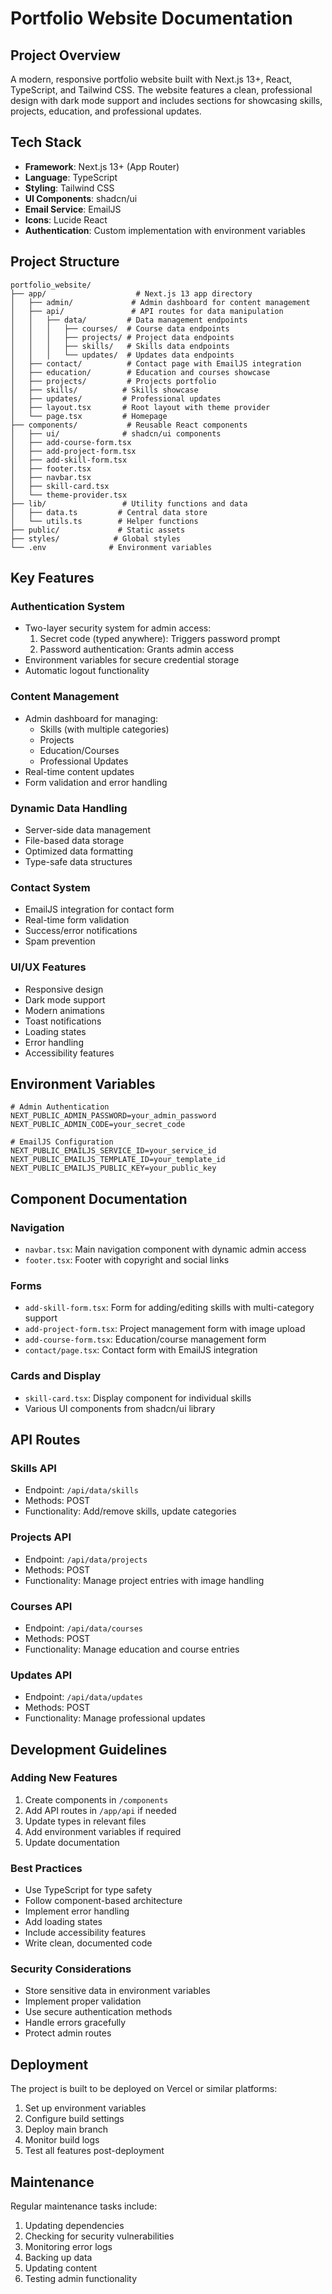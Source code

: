 # Portfolio Website Documentation

## Project Overview
A modern, responsive portfolio website built with Next.js 13+, React, TypeScript, and Tailwind CSS. The website features a clean, professional design with dark mode support and includes sections for showcasing skills, projects, education, and professional updates.

## Tech Stack
- **Framework**: Next.js 13+ (App Router)
- **Language**: TypeScript
- **Styling**: Tailwind CSS
- **UI Components**: shadcn/ui
- **Email Service**: EmailJS
- **Icons**: Lucide React
- **Authentication**: Custom implementation with environment variables

## Project Structure

```
portfolio_website/
├── app/                    # Next.js 13 app directory
│   ├── admin/             # Admin dashboard for content management
│   ├── api/               # API routes for data manipulation
│   │   ├── data/         # Data management endpoints
│   │   │   ├── courses/  # Course data endpoints
│   │   │   ├── projects/ # Project data endpoints
│   │   │   ├── skills/   # Skills data endpoints
│   │   │   └── updates/  # Updates data endpoints
│   ├── contact/          # Contact page with EmailJS integration
│   ├── education/        # Education and courses showcase
│   ├── projects/         # Projects portfolio
│   ├── skills/          # Skills showcase
│   ├── updates/         # Professional updates
│   ├── layout.tsx       # Root layout with theme provider
│   └── page.tsx         # Homepage
├── components/           # Reusable React components
│   ├── ui/              # shadcn/ui components
│   ├── add-course-form.tsx
│   ├── add-project-form.tsx
│   ├── add-skill-form.tsx
│   ├── footer.tsx
│   ├── navbar.tsx
│   ├── skill-card.tsx
│   └── theme-provider.tsx
├── lib/                 # Utility functions and data
│   ├── data.ts         # Central data store
│   └── utils.ts        # Helper functions
├── public/             # Static assets
├── styles/            # Global styles
└── .env              # Environment variables
```

## Key Features

### Authentication System
- Two-layer security system for admin access:
  1. Secret code (typed anywhere): Triggers password prompt
  2. Password authentication: Grants admin access
- Environment variables for secure credential storage
- Automatic logout functionality

### Content Management
- Admin dashboard for managing:
  - Skills (with multiple categories)
  - Projects
  - Education/Courses
  - Professional Updates
- Real-time content updates
- Form validation and error handling

### Dynamic Data Handling
- Server-side data management
- File-based data storage
- Optimized data formatting
- Type-safe data structures

### Contact System
- EmailJS integration for contact form
- Real-time form validation
- Success/error notifications
- Spam prevention

### UI/UX Features
- Responsive design
- Dark mode support
- Modern animations
- Toast notifications
- Loading states
- Error handling
- Accessibility features

## Environment Variables
```env
# Admin Authentication
NEXT_PUBLIC_ADMIN_PASSWORD=your_admin_password
NEXT_PUBLIC_ADMIN_CODE=your_secret_code

# EmailJS Configuration
NEXT_PUBLIC_EMAILJS_SERVICE_ID=your_service_id
NEXT_PUBLIC_EMAILJS_TEMPLATE_ID=your_template_id
NEXT_PUBLIC_EMAILJS_PUBLIC_KEY=your_public_key
```

## Component Documentation

### Navigation
- `navbar.tsx`: Main navigation component with dynamic admin access
- `footer.tsx`: Footer with copyright and social links

### Forms
- `add-skill-form.tsx`: Form for adding/editing skills with multi-category support
- `add-project-form.tsx`: Project management form with image upload
- `add-course-form.tsx`: Education/course management form
- `contact/page.tsx`: Contact form with EmailJS integration

### Cards and Display
- `skill-card.tsx`: Display component for individual skills
- Various UI components from shadcn/ui library

## API Routes

### Skills API
- Endpoint: `/api/data/skills`
- Methods: POST
- Functionality: Add/remove skills, update categories

### Projects API
- Endpoint: `/api/data/projects`
- Methods: POST
- Functionality: Manage project entries with image handling

### Courses API
- Endpoint: `/api/data/courses`
- Methods: POST
- Functionality: Manage education and course entries

### Updates API
- Endpoint: `/api/data/updates`
- Methods: POST
- Functionality: Manage professional updates

## Development Guidelines

### Adding New Features
1. Create components in `/components`
2. Add API routes in `/app/api` if needed
3. Update types in relevant files
4. Add environment variables if required
5. Update documentation

### Best Practices
- Use TypeScript for type safety
- Follow component-based architecture
- Implement error handling
- Add loading states
- Include accessibility features
- Write clean, documented code

### Security Considerations
- Store sensitive data in environment variables
- Implement proper validation
- Use secure authentication methods
- Handle errors gracefully
- Protect admin routes

## Deployment
The project is built to be deployed on Vercel or similar platforms:
1. Set up environment variables
2. Configure build settings
3. Deploy main branch
4. Monitor build logs
5. Test all features post-deployment

## Maintenance
Regular maintenance tasks include:
1. Updating dependencies
2. Checking for security vulnerabilities
3. Monitoring error logs
4. Backing up data
5. Updating content
6. Testing admin functionality 